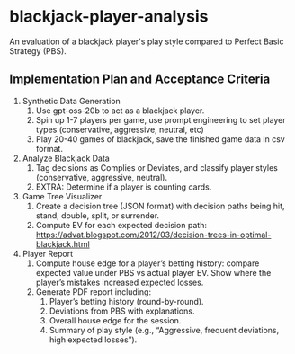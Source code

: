 # blackjack-player-analysis
An evaluation of a blackjack player's play style compared to Perfect Basic Strategy (PBS). 

## Implementation Plan and Acceptance Criteria

1) Synthetic Data Generation
   1) Use gpt-oss-20b to act as a blackjack player.
   2) Spin up 1-7 players per game, use prompt engineering to set player types (conservative, aggressive, neutral, etc)
   3) Play 20-40 games of blackjack, save the finished game data in csv format.
2) Analyze Blackjack Data
   1) Tag decisions as Complies or Deviates, and classify player styles (conservative, aggressive, neutral).
   2) EXTRA: Determine if a player is counting cards.
3) Game Tree Visualizer 
   1) Create a decision tree (JSON format) with decision paths being hit, stand, double, split, or surrender.
   2) Compute EV for each expected decision path: https://advat.blogspot.com/2012/03/decision-trees-in-optimal-blackjack.html
4) Player Report
   1) Compute house edge for a player’s betting history: compare expected value under PBS vs actual player EV. Show where the player’s mistakes increased expected losses. 
   2) Generate PDF report including:
      1) Player’s betting history (round-by-round).
      2) Deviations from PBS with explanations.
      3) Overall house edge for the session.
      4) Summary of play style (e.g., “Aggressive, frequent deviations, high expected losses”).
